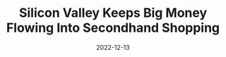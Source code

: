 ---
title: Silicon Valley Keeps Big Money Flowing Into Secondhand Shopping
date: "2022-12-13"
template: "news"
draft: false
slug: "beni-4-million-secondhand-shopping-resale-circular-fashion-xyz-venture-capital"
category: "News"
tags:
  - "News"
links:
  - title: Read on Sourcing Journal
    link: https://sourcingjournal.com/sustainability/sustainability-news/beni-4-million-secondhand-shopping-resale-circular-fashion-xyz-venture-capital-396987/
description: "Beni's new $4 million in funding will help the secondhand startup add headcount and enhance technology to accelerate the adoption of fashion..."
---
